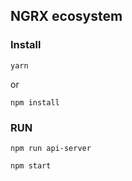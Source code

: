 ## NGRX ecosystem

### Install
`yarn`

or

`npm install`

### RUN

`npm run api-server`

`npm start`
